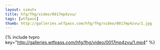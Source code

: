 ```yaml
--- 
layout: sieutv
title: hfg/fhg/video/0017mp4zvu/
tags: [wtfpass]
thumb: http://galleries.wtfpass.com/hfg/fhg/video/0017mp4zvu/1.jpg
---
```

{% include tvpro key="http://galleries.wtfpass.com/hfg/fhg/video/0017mp4zvu/1.mp4" %} 
